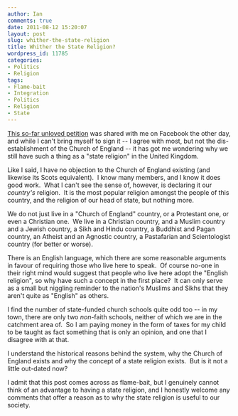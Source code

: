 ```yaml
---
author: Ian
comments: true
date: 2011-08-12 15:20:07
layout: post
slug: whither-the-state-religion
title: Whither the State Religion?
wordpress_id: 11785
categories:
- Politics
- Religion
tags:
- Flame-bait
- Integration
- Politics
- Religion
- State
---
```


[This so-far unloved petition](http://epetitions.direct.gov.uk/petitions/2036) was shared with me on Facebook the other day, and while I can't bring myself to sign it -- I agree with most, but not the dis-establishment of the Church of England -- it has got me wondering why we still have such a thing as a "state religion" in the United Kingdom.

Like I said, I have no objection to the Church of England existing (and likewise its Scots equivalent).  I know many members, and I know it does good work.  What I can't see the sense of, however, is declaring it our _country's_ religion.  It is the most popular religion amongst the people of this country, and the religion of our head of state, but nothing more.

We do not just live in a "Church of England" country, or a Protestant one, or even a Christian one.  We live in a Christian country, and a Muslim country and a Jewish country, a Sikh and Hindu country, a Buddhist and Pagan country, an Atheist and an Agnostic country, a Pastafarian and Scientologist country (for better or worse).

There is an English language, which there are some reasonable arguments in favour of requiring those who live here to speak.  Of course no-one in their right mind would suggest that people who live here adopt the "English religion", so why have such a concept in the first place?  It can only serve as a small but niggling reminder to the nation's Muslims and Sikhs that they aren't quite as "English" as others.

I find the number of state-funded church schools quite odd too -- in my town, there are only two _non_-faith schools, neither of which we are in the catchment area of.  So I am paying money in the form of taxes for my child to be taught as fact something that is only an opinion, and one that I disagree with at that.

I understand the historical reasons behind the system, why the Church of England exists and why the concept of a state religion exists.  But is it not a little out-dated now?

I admit that this post comes across as flame-bait, but I genuinely cannot think of an advantage to having a state religion, and I honestly welcome any comments that offer a reason as to why the state religion is useful to our society.
